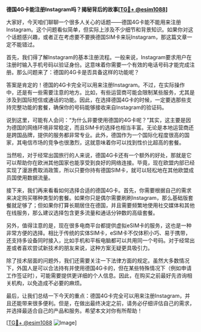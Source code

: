 **德国4G卡能注册Instagram吗？揭秘背后的故事[[TG💪+ @esim1088](https://t.me/s/esim1088)]**

大家好，今天咱们聊聊一个很多人关心的话题——德国4G卡能不能用来注册Instagram。这个问题看似简单，但实际上涉及不少细节和背景知识。如果你对这个话题感兴趣，或者正在考虑要不要换德国SIM卡来玩Instagram，那这篇文章一定不能错过。

首先，我们得了解Instagram的基本注册流程。一般来说，Instagram要求用户在注册时输入手机号码以验证身份。这意味着你需要一个有效的电话号码才能完成注册。那么问题来了：德国的4G卡是否具备这样的功能呢？

答案是肯定的！德国的4G卡完全可以用来注册Instagram。不过，在实际操作中，还是有一些需要注意的地方。比如，有些运营商可能会限制某些服务，尤其是涉及到国际短信或通话的功能。因此，在选择德国4G卡的时候，一定要选那些支持完整功能的套餐，确保你的号码能够接收来自Instagram的验证码。

说到这里，可能有人会问：“为什么非要使用德国的4G卡呢？”其实，这主要是因为德国的网络环境非常稳定，而且SIM卡的选择也相当丰富。无论是本地运营商还是跨国品牌，提供的服务都非常专业。此外，德国作为一个国际化程度很高的国家，其电信市场的竞争也很激烈，这就意味着你可以找到性价比超高的套餐。

当然啦，对于经常出国旅行的人来说，德国4G卡还有一个额外的好处，那就是它可以帮助你在欧洲其他国家也能享受到良好的网络连接。毕竟，现在欧盟内部已经实现了漫游费取消政策，所以只要你持有德国SIM卡，就可以轻松地在其他欧盟成员国使用数据流量。

接下来，我们再来看看如何选择合适的德国4G卡。首先，你需要根据自己的需求来决定购买哪种类型的套餐。如果你只是偶尔需要刷刷Instagram，那么基础版套餐就足够了；但如果你打算长期居住在德国，并且需要频繁地使用社交媒体和其他在线服务，那么建议选择包含更多流量和通话分钟数的高级套餐。

另外，值得注意的是，现在很多电商平台都提供虚拟eSIM卡的服务，这也是一种非常方便的选择。相比于传统的实体SIM卡，eSIM卡不仅体积小巧、易于携带，还支持多设备同时接入，比如手机和平板电脑都可以共用同一个号码。对于经常出差或者喜欢尝试新技术的朋友来说，这种方案无疑更具吸引力。

除了技术层面的问题外，我们还需要关注一下法律方面的规定。虽然大多数情况下，外国人是可以合法持有并使用德国4G卡的，但在某些特殊情况下（例如申请工作签证时），可能需要提供更详细的个人信息。因此，在购买之前最好先咨询相关机构，以免造成不必要的麻烦。

最后，让我们总结一下今天的重点：德国4G卡完全可以用来注册Instagram，并且还能带来很多便利。但是，在做出最终决定之前，请务必仔细评估自己的需求，并选择最适合自己的产品和服务。希望本文对你有所帮助！

[[TG💪+ @esim1088](https://t.me/s/esim1088) ![Image](https://i.postimg.cc/4NQfJmqS/Snipaste-2025-05-13-00-14-12.png)]